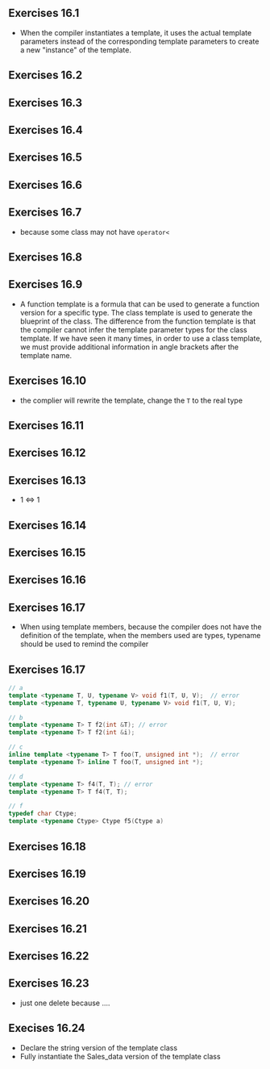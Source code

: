 ## Exercises 16.1
- When the compiler instantiates a template, it uses the actual template parameters instead of the corresponding template parameters to create a new "instance" of the template.

## Exercises 16.2
## Exercises 16.3
## Exercises 16.4
## Exercises 16.5
## Exercises 16.6
## Exercises 16.7
- because some class may not have `operator<`

## Exercises 16.8

## Exercises 16.9
- A function template is a formula that can be used to generate a function version for a specific type. The class template is used to generate the blueprint of the class. The difference from the function template is that the compiler cannot infer the template parameter types for the class template. If we have seen it many times, in order to use a class template, we must provide additional information in angle brackets after the template name.

## Exercises 16.10
- the complier will rewrite the template, change the `T` to the real type 

## Exercises 16.11
## Exercises 16.12
## Exercises 16.13
- 1 <=> 1
## Exercises 16.14
## Exercises 16.15
## Exercises 16.16

## Exercises 16.17
- When using template members, because the compiler does not have the definition of the template, when the members used are types, typename should be used to remind the compiler

## Exercises 16.17
```c++
// a
template <typename T, U, typename V> void f1(T, U, V);  // error
template <typename T, typename U, typename V> void f1(T, U, V);

// b 
template <typename T> T f2(int &T); // error
template <typename T> T f2(int &i); 

// c
inline template <typename T> T foo(T, unsigned int *);  // error
template <typename T> inline T foo(T, unsigned int *);

// d 
template <typename T> f4(T, T); // error
template <typename T> T f4(T, T);

// f
typedef char Ctype;
template <typename Ctype> Ctype f5(Ctype a)
```

## Exercises 16.18
## Exercises 16.19
## Exercises 16.20
## Exercises 16.21
## Exercises 16.22
## Exercises 16.23
- just one delete because .... 

## Execises 16.24
- Declare the string version of the template class
- Fully instantiate the Sales_data version of the template class